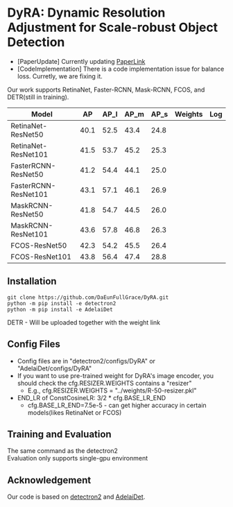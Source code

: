# DyRA: Dynamic Resolution Adjustment for Scale-robust Object Detection
* [PaperUpdate] Currently updating [PaperLink](https://arxiv.org/abs/2311.17098)
* [CodeImplementation] There is a code implementation issue for balance loss. Curretly, we are fixing it.

Our work supports RetinaNet, Faster-RCNN, Mask-RCNN, FCOS, and DETR(still in training).

| Model | AP | AP_l | AP_m | AP_s | Weights | Log |
|---|---|---|---|---|---|---|
RetinaNet-ResNet50 | 40.1 | 52.5 | 43.4 | 24.8 | | |
RetinaNet-ResNet101 | 41.5 | 53.7 | 45.2 | 25.3 | | |
FasterRCNN-ResNet50 | 41.2 | 54.4 | 44.1 | 25.0 | | |
FasterRCNN-ResNet101 | 43.1 | 57.1 | 46.1 | 26.9 | | |
MaskRCNN-ResNet50 | 41.8 | 54.7 | 44.5 | 26.0 | | |
MaskRCNN-ResNet101 | 43.6 | 57.8 | 46.8 | 26.3 | | |
FCOS-ResNet50 | 42.3 | 54.2 | 45.5 | 26.4 | | |
FCOS-ResNet101 | 43.8 | 56.4 | 47.4 | 28.8 | | |

## Installation
```
git clone https://github.com/DaEunFullGrace/DyRA.git
python -m pip install -e detectron2
python -m pip install -e AdelaiDet
```
DETR - Will be uploaded together with the weight link

## Config Files
* Config files are in "detectron2/configs/DyRA" or "AdelaiDet/configs/DyRA"
* If you want to use pre-trained weight for DyRA's image encoder, you should check the cfg.RESIZER.WEIGHTS contains a "resizer"
  * E.g., cfg.RESIZER.WEIGHTS = "../weights/R-50-resizer.pkl"
* END_LR of ConstCosineLR: 3/2 * cfg.BASE_LR_END
  * cfg.BASE_LR_END=7.5e-5 - can get higher accuracy in certain models(likes RetinaNet or FCOS)

## Training and Evaluation
The same command as the detectron2\
Evaluation only supports single-gpu environment

## Acknowledgement
Our code is based on [detectron2](https://github.com/facebookresearch/detectron2) and [AdelaiDet](https://github.com/aim-uofa/AdelaiDet/tree/master).
